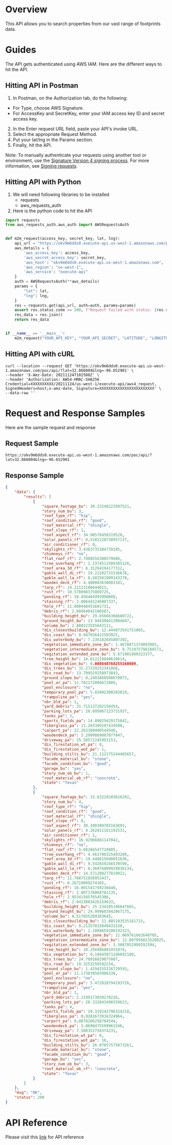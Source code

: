 # Overview

This API allows you to search properties from our vast range of footprints data. 

# Guides

The API gets authenticated using AWS IAM. Here are the different ways to hit the API. 

## Hitting API in Postman
1. In Postman, on the Authorization tab, do the following:
- For Type, choose AWS Signature.
- For AccessKey and SecretKey, enter your IAM access key ID and secret access key.

2. In the Enter request URL field, paste your API's invoke URL.
3. Select the appropriate Request Method.
4. Put your lat/lng in the Params section.
5. Finally, hit the API.

Note: To manually authenticate your requests using another tool or environment,
use the [Signature Version 4 signing process](https://docs.aws.amazon.com/general/latest/gr/signature-version-4.html).
For more information, see [Signing requests](https://docs.aws.amazon.com/apigateway/api-reference/signing-requests/).

## Hitting API with Python
1. We will need following libraries to be installed
   - requests
   - aws_requests_auth
2. Here is the python code to hit the API
```python
import requests
from aws_requests_auth.aws_auth import AWSRequestsAuth


def m2m_request(access_key, secret_key, lat, lng):
    api_url = "https://okv9m6dds0.execute-api.us-west-1.amazonaws.com/poc/api/"
    aws_details = {
        'aws_access_key': access_key,
        'aws_secret_access_key': secret_key,
        'aws_host': "okv9m6dds0.execute-api.us-west-1.amazonaws.com",
        'aws_region': "us-west-1",
        'aws_service': "execute-api"
    }
    auth = AWSRequestsAuth(**aws_details)
    params = {
        "lat": lat,
        "lng": lng,
    }
    res = requests.get(api_url, auth=auth, params=params)
    assert res.status_code == 200, f"Request failed with status: {res.status_code}"
    res_data = res.json()
    return res_data


if __name__ == '__main__':
    m2m_request("YOUR_API_KEY", "YOUR_API_SECRET", "LATITUDE", "LONGITUDE")
```

## Hitting API with cURL
```shell
curl --location --request GET 'https://okv9m6dds0.execute-api.us-west-1.amazonaws.com/poc/api/?lat=32.866004&lng=-96.652901' \
--header 'X-Amz-Date: 20211124T102508Z' \
--header 'Authorization: AWS4-HMAC-SHA256 Credential=XXXXXXXXXX/20211124/us-west-1/execute-api/aws4_request, SignedHeaders=host;x-amz-date, Signature=XXXXXXXXXXXXXXXXXXXXXXXX' \
--data-raw ''
```

# Request and Response Samples
Here are the sample request and response

## Request Sample
```shell
https://okv9m6dds0.execute-api.us-west-1.amazonaws.com/poc/api/?lat=32.866004&lng=-96.652901
```

## Response Sample
```json
{
    "data": {
        "results": [
            {
                "square_footage_bu": 39.23248223507521,
                "story_num_bu": 3,
                "roof_type_rf": "hip",
                "roof_condition_rf": "good",
                "roof_material_rf": "shingle",
                "roof_slope_rf": 1,
                "roof_aspect_rf": 34.98578458319528,
                "solar_panels_rf": 0.5101228730957137,
                "air_conditioner_rf": 0,
                "skylights_rf": 3.4363735384739185,
                "chimneys_rf": "no",
                "flat_roof_rf": 2.7988556300579686,
                "tree_overhang_rf": 2.2374511509305126,
                "roof_area_3d_rf": 6.31264194177312,
                "gable_wall_di_rf": 19.22282731536678,
                "gable_wall_la_rf": 0.582581909143278,
                "wooden_deck_rf": 4.480083630003181,
                "tarp_rf": 14.21123186644023,
                "rust_rf": 10.578098375869725,
                "ponding_rf": 10.456464993990688,
                "staining_rf": 2.886441246087337,
                "hole_rf": 11.800448451681731,
                "debris_rf": 2.60464642106587,
                "building_height_bu": 29.65666366680722,
                "ground_height_bu": 13.944308413984647,
                "volume_bu": 2.880223555643111,
                "dis_closestbuilding_bu": 12.444873541751065,
                "dis_coast_bu": 8.047036412503925,
                "dis_waterbody_bu": 7.236182645807392,
                "vegetation_immediate_zone_bu": 1.4678871374093903,
                "vegetation_intermediate_zone_bu": 8.751975798108571,
                "vegitation_extended_zone_bu": 5.671901969323377,
                "tree_height_bu": 14.612219840610614,
                "dis_vegetation_bu": 0.008648768255160609,
                "dis_trees_bu": 32.27239252341068,
                "dis_road_bu": 13.799529258973843,
                "ground_slope_bu": 0.2403866508670873,
                "pool_ar_pa": 11.782172004672889,
                "pool_enclosure": "no",
                "temporary_pool_pa": 5.83402300203819,
                "trampoline_pa": "yes",
                "nbr_bld_pa": 1,
                "yard_debris": 31.715137282150454,
                "parking_lots_pa": 26.095067123731937,
                "tanks_pa": 3,
                "sports_fields_pa": 14.89025629175842,
                "fiberglass_pa": 11.263389197434508,
                "carport_pa": 22.263309400544546,
                "woodendeck_pa": 3.2999869087877047,
                "driveway_pa": 35.58572245991153,
                "dis_firestation_wt_pa": 0,
                "dis_firestation_wot_pa": 1,
                "building_stilts_bu": 21.112175244465657,
                "facade_material_bu": "stone",
                "facade_condition_bu": "good",
                "garage_bu": "yes",
                "story_num_ob_bu": 1,
                "roof_material_ob_rf": "concrete",
                "state": "Texas"
            },
            {
                "square_footage_bu": 33.63229103616292,
                "story_num_bu": 4,
                "roof_type_rf": "hip",
                "roof_condition_rf": "good",
                "roof_material_rf": "shingle",
                "roof_slope_rf": 0,
                "roof_aspect_rf": 30.100380783163693,
                "solar_panels_rf": 4.262811161192531,
                "air_conditioner_rf": 1,
                "skylights_rf": 16.92966881147042,
                "chimneys_rf": "no",
                "flat_roof_rf": 5.68266547710805,
                "tree_overhang_rf": 4.461706525493289,
                "roof_area_3d_rf": 19.448815690052836,
                "gable_wall_di_rf": 9.542659246539598,
                "gable_wall_la_rf": 0.36076809929836134,
                "wooden_deck_rf": 14.571208277819022,
                "tarp_rf": 11.708751856953437,
                "rust_rf": 8.26719099274105,
                "ponding_rf": 16.001541749230448,
                "staining_rf": 2.007178868781135,
                "hole_rf": 2.9534150576545306,
                "debris_rf": 2.6423803426154633,
                "building_height_bu": 25.534205196647665,
                "ground_height_bu": 24.999603942067175,
                "volume_bu": 8.517855209303645,
                "dis_closestbuilding_bu": 11.805103535181715,
                "dis_coast_bu": 0.21357815849431538,
                "dis_waterbody_bu": 2.1804659100192323,
                "vegetation_immediate_zone_bu": 11.069761662640705,
                "vegetation_intermediate_zone_bu": 12.807956823520025,
                "vegitation_extended_zone_bu": 3.3087052999292594,
                "tree_height_bu": 10.256986801931074,
                "dis_vegetation_bu": 0.10445071246692189,
                "dis_trees_bu": 24.78916829077007,
                "dis_road_bu": 19.3253256592234,
                "ground_slope_bu": 1.4194255226729593,
                "pool_ar_pa": 11.173839503986338,
                "pool_enclosure": "no",
                "temporary_pool_pa": 5.472810794193726,
                "trampoline_pa": "yes",
                "nbr_bld_pa": 1,
                "yard_debris": 2.2199173020170226,
                "parking_lots_pa": 28.332043490359613,
                "tanks_pa": 4,
                "sports_fields_pa": 19.319242796324218,
                "fiberglass_pa": 0.9281673916324964,
                "carport_pa": 0.8078266258764544,
                "woodendeck_pa": 3.0690475599961546,
                "driveway_pa": 7.580352758374231,
                "dis_firestation_wt_pa": 0,
                "dis_firestation_wot_pa": 16,
                "building_stilts_bu": 26.07857575873261,
                "facade_material_bu": "stone",
                "facade_condition_bu": "good",
                "garage_bu": "yes",
                "story_num_ob_bu": 3,
                "roof_material_ob_rf": "concrete",
                "state": "Texas"
            }
        ]
    },
    "msg": "OK",
    "status": 200
}
```

# API Reference
Please visit this [link](https://db8sxr6e96.execute-api.us-west-1.amazonaws.com/api/docs) for API reference
